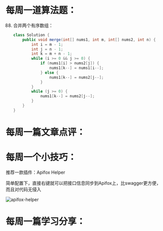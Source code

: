 # 每周一道算法题：
88. 合并两个有序数组：

    ```java
    class Solution {
        public void merge(int[] nums1, int m, int[] nums2, int n) {
            int i = m - 1;
            int j = n - 1;
            int k = m + n - 1;
            while (i >= 0 && j >= 0) {
                if (nums1[i] > nums2[j]) {
                    nums1[k--] = nums1[i--];
                } else {
                    nums1[k--] = nums2[j--];
                }
            }
            while (j >= 0) {
                nums1[k--] = nums2[j--];
            }
        }
    }
    ```
# 每周一篇文章点评：





# 每周一个小技巧：

推荐一款插件：Apifox Helper

简单配置下，直接右键就可以把接口信息同步到Apifox上，比swagger更方便，而且对代码无侵入

![apifox-helper](https://github.com/Crebest/itageek-arts-plan/blob/main/cc/2024-05-19/apifox-helper.png)

# 每周一篇学习分享：

